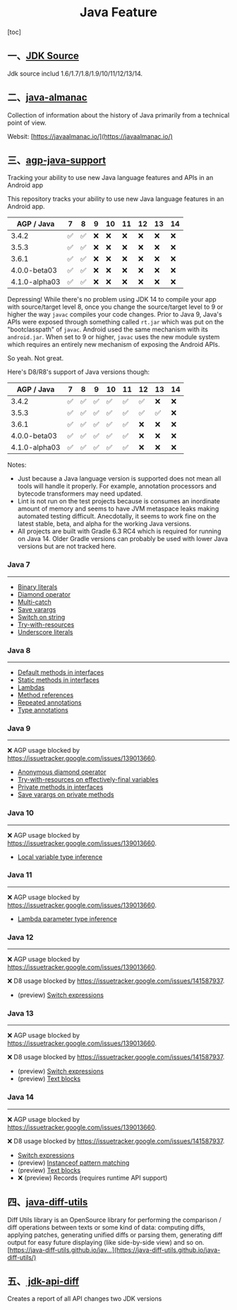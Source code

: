 <h1 align="center"> Java Feature</h1>

[toc]

## 一、[JDK Source](https://github.com/zxiaofan/JDK)
Jdk source includ 1.6/1.7/1.8/1.9/10/11/12/13/14.

## 二、[java-almanac](https://github.com/marchof/java-almanac)
Collection of information about the history of Java primarily from a technical point of view.

Websit:  [https://javaalmanac.io/](https://javaalmanac.io/)


## 三、[agp-java-support](https://github.com/JakeWharton/agp-java-support)
Tracking your ability to use new Java language features and APIs in an Android app

This repository tracks your ability to use new Java language features in an Android app.

| AGP / Java    | 7 | 8 | 9 | 10 | 11 | 12 | 13 | 14 |
|---------------|---|---|---|----|----|----|----|----|
| 3.4.2         | ✅ | ✅ | ❌ | ❌  | ❌  | ❌  | ❌  | ❌  |
| 3.5.3         | ✅ | ✅ | ❌ | ❌  | ❌  | ❌  | ❌  | ❌  |
| 3.6.1         | ✅ | ✅ | ❌ | ❌  | ❌  | ❌  | ❌  | ❌  |
| 4.0.0-beta03  | ✅ | ✅ | ❌ | ❌  | ❌  | ❌  | ❌  | ❌  |
| 4.1.0-alpha03 | ✅ | ✅ | ❌ | ❌  | ❌  | ❌  | ❌  | ❌  |

Depressing! While there's no problem using JDK 14 to compile your app with source/target level 8,
once you change the source/target level to 9 or higher the way `javac` compiles your code changes.
Prior to Java 9, Java's APIs were exposed through something called `rt.jar` which was put on the
"bootclasspath" of `javac`. Android used the same mechanism with its `android.jar`. When set to 9
or higher, `javac` uses the new module system which requires an entirely new mechanism of exposing
the Android APIs.

So yeah. Not great.

Here's D8/R8's support of Java versions though:

| AGP / Java    | 7 | 8 | 9 | 10 | 11 | 12 | 13 | 14 |
|---------------|---|---|---|----|----|----|----|----|
| 3.4.2         | ✅ | ✅ | ✅ | ✅  | ✅  | ✅  | ❌  | ❌  |
| 3.5.3         | ✅ | ✅ | ✅ | ✅  | ✅  | ✅  | ✅  | ❌  |
| 3.6.1         | ✅ | ✅ | ✅ | ✅  | ✅  | ❌  | ❌  | ❌  |
| 4.0.0-beta03  | ✅ | ✅ | ✅ | ✅  | ✅  | ❌  | ❌  | ❌  |
| 4.1.0-alpha03 | ✅ | ✅ | ✅ | ✅  | ✅  | ❌  | ❌  | ❌  |


Notes:
 - Just because a Java language version is supported does not mean all tools will handle it
   properly. For example, annotation processors and bytecode transformers may need updated.
 - Lint is not run on the test projects because is consumes an inordinate amount of memory and seems
   to have JVM metaspace leaks making automated testing difficult. Anecdotally, it seems to work
   fine on the latest stable, beta, and alpha for the working Java versions.
 - All projects are built with Gradle 6.3 RC4 which is required for running on Java 14. Older Gradle
   versions can probably be used with lower Java versions but are not tracked here.


### Java 7

------

 * [Binary literals](projects/java7/src/main/java/com/jakewharton/javaversions/java7/BinaryLiterals.java)
 * [Diamond operator](projects/java7/src/main/java/com/jakewharton/javaversions/java7/DiamondOperator.java)
 * [Multi-catch](projects/java7/src/main/java/com/jakewharton/javaversions/java7/Mutlicatch.java)
 * [Save varargs](projects/java7/src/main/java/com/jakewharton/javaversions/java7/SafeVarargsOnMethod.java)
 * [Switch on string](projects/java7/src/main/java/com/jakewharton/javaversions/java7/SwitchOnString.java)
 * [Try-with-resources](projects/java7/src/main/java/com/jakewharton/javaversions/java7/TryWithResources.java)
 * [Underscore literals](projects/java7/src/main/java/com/jakewharton/javaversions/java7/UnderscoreLiterals.java)


### Java 8

------

 * [Default methods in interfaces](projects/java8/src/main/java/com/jakewharton/javaversions/java8/InterfaceDefaultMethod.java)
 * [Static methods in interfaces](projects/java8/src/main/java/com/jakewharton/javaversions/java8/InterfaceStaticMethod.java)
 * [Lambdas](projects/java8/src/main/java/com/jakewharton/javaversions/java8/Lambda.java)
 * [Method references](projects/java8/src/main/java/com/jakewharton/javaversions/java8/MethodReference.java)
 * [Repeated annotations](projects/java8/src/main/java/com/jakewharton/javaversions/java8/RepeatedAnnotation.java)
 * [Type annotations](projects/java8/src/main/java/com/jakewharton/javaversions/java8/TypeAnnotation.java)


### Java 9

------

❌ AGP usage blocked by https://issuetracker.google.com/issues/139013660.

 * [Anonymous diamond operator](projects/java9/src/main/java/com/jakewharton/javaversions/java9/AnonymousDiamond.java)
 * [Try-with-resources on effectively-final variables](projects/java9/src/main/java/com/jakewharton/javaversions/java9/EffectivelyFinalTryWithResources.java)
 * [Private methods in interfaces](projects/java9/src/main/java/com/jakewharton/javaversions/java9/PrivateInterfaceMethods.java)
 * [Save varargs on private methods](projects/java9/src/main/java/com/jakewharton/javaversions/java9/SafeVarargsOnPrivate.java)


### Java 10

-------

❌ AGP usage blocked by https://issuetracker.google.com/issues/139013660.

 * [Local variable type inference](projects/java10/src/main/java/com/jakewharton/javaversions/java10/LocalVariableTypeInference.java)


### Java 11

-------

❌ AGP usage blocked by https://issuetracker.google.com/issues/139013660.

 * [Lambda parameter type inference](projects/java11/src/main/java/com/jakewharton/javaversions/java11/LambdaParameterTypeInference.java)


### Java 12

-------

❌ AGP usage blocked by https://issuetracker.google.com/issues/139013660.

❌ D8 usage blocked by https://issuetracker.google.com/issues/141587937.

 * (preview) [Switch expressions](projects/java12-with-preview/src/main/java/com/jakewharton/javaversions/java12/SwitchExpression.java)


### Java 13

-------

❌ AGP usage blocked by https://issuetracker.google.com/issues/139013660.

❌ D8 usage blocked by https://issuetracker.google.com/issues/141587937.

 * (preview) [Switch expressions](projects/java13-with-preview/src/main/java/com/jakewharton/javaversions/java13/SwitchExpression.java)
 * (preview) [Text blocks](projects/java13-with-preview/src/main/java/com/jakewharton/javaversions/java13/TextBlocks.java)


### Java 14

-------

❌ AGP usage blocked by https://issuetracker.google.com/issues/139013660.

❌ D8 usage blocked by https://issuetracker.google.com/issues/141587937.

 * [Switch expressions](projects/java14/src/main/java/com/jakewharton/javaversions/java14/SwitchExpression.java)
 * (preview) [Instanceof pattern matching](projects/java14-with-preview/src/main/java/com/jakewharton/javaversions/java14/InstanceOfPatternMatching.java)
 * (preview) [Text blocks](projects/java14-with-preview/src/main/java/com/jakewharton/javaversions/java14/TextBlocks.java)
 * ❌ (preview) Records (requires runtime API support)



## 四、[java-diff-utils](https://github.com/java-diff-utils/java-diff-utils)

Diff Utils library is an OpenSource library for performing the comparison / diff operations between texts or some kind of data: computing diffs, applying patches, generating unified diffs or parsing them, generating diff output for easy future displaying (like side-by-side view) and so on. [https://java-diff-utils.github.io/jav…](https://java-diff-utils.github.io/java-diff-utils/)

## 五、**[ jdk-api-diff](https://github.com/AdoptOpenJDK/jdk-api-diff)**

Creates a report of all API changes two JDK versions